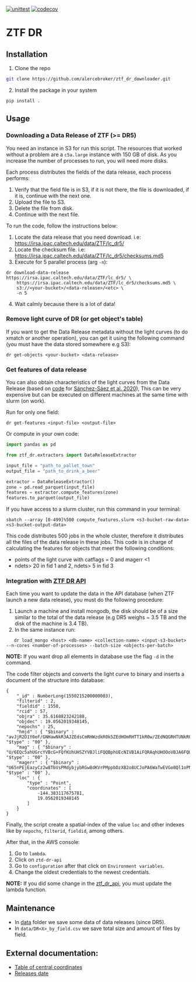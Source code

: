 [![unittest](https://github.com/alercebroker/ztf_dr/actions/workflows/unittest.yml/badge.svg)](https://github.com/alercebroker/ztf_dr/actions/workflows/unittest.yml)
[![codecov](https://codecov.io/gh/alercebroker/ztf_dr/branch/main/graph/badge.svg)](https://codecov.io/gh/alercebroker/ztf_dr)




# ZTF DR

## Installation

1. Clone the repo

```bash
git clone https://github.com/alercebroker/ztf_dr_downloader.git
```

2. Install the package in your system
```
pip install .   
```

## Usage

### Downloading a Data Release of ZTF (>= DR5)
You need an instance in S3 for run this script. The resources that worked without a problem are a `c5a.large` instance with 150 GB of disk. As you increase the number of processes to run, you will need more disks. 

Each process distributes the fields of the data release, each process performs:
1. Verify that the field file is in S3, if it is not there, the file is downloaded, if it is, continue with the next one.
2. Upload the file to S3.
3. Delete the file from disk.
4. Continue with the next file.

To run the code, follow the instructions below: 

1. Locate the data release that you need download. i.e: https://irsa.ipac.caltech.edu/data/ZTF/lc_dr5/
2. Locate the checksum file. i.e: https://irsa.ipac.caltech.edu/data/ZTF/lc_dr5/checksums.md5
3. Execute for 5 parallel process (arg `-n`):

```
dr download-data-release https://irsa.ipac.caltech.edu/data/ZTF/lc_dr5/ \
    https://irsa.ipac.caltech.edu/data/ZTF/lc_dr5/checksums.md5 \
    s3://<your-bucket>/<data-release>/<etc> \
    -n 5
```
4. Wait calmly because there is a lot of data!

### Remove light curve of DR (or get object's table)
If you want to get the Data Release metadata without the light curves (to do xmatch or another operation), you can get it using the following command (you must have the data stored somewhere e.g S3):

```
dr get-objects <your-bucket> <data-release>
```

### Get features of data release
You can also obtain characteristics of the light curves from the Data Release (based on [code](https://github.com/alercebroker/lc_classifier) for [Sánchez-Sáez et al. 2020](https://arxiv.org/abs/2008.03311)), This can be very expensive but can be executed on different machines at the same time with slurm (on work).

Run for only one field:

```
dr get-features <input-file> <output-file>
```
 Or compute in your own code:

```python
import pandas as pd

from ztf_dr.extractors import DataReleaseExtractor

input_file = "path_to_pallet_town"
output_file = "path_to_drink_a_beer"

extractor = DataReleaseExtractor()
zone = pd.read_parquet(input_file)
features = extractor.compute_features(zone)
features.to_parquet(output_file)
```

If you have access to a slurm cluster, run this command in your terminal:

```
sbatch --array [0-499]%500 compute_features.slurm <s3-bucket-raw-data> <s3-bucket-output-data>
```

This code distributes 500 jobs in the whole cluster, therefore it distributes all the files of the data release in these jobs. This code is in charge of calculating the features for objects that meet the following conditions: 
- points of the light curve with catflags = 0 and magerr <1
- ndets> 20 in fid 1 and 2, ndets> 5 in fid 3 

### Integration with [ZTF DR API](https://github.com/alercebroker/ztf_dr_api)

Each time you want to update the data in the API database (when ZTF launch a new data release), you must do the following procedure:

1. Launch a machine and install mongodb, the disk should be of a size similar to the total of the data release (e.g DR5 weighs ~ 3.5 TB and the disk of the machine is 3.4 TB).
2. In the same instance run:
   
```
   dr load_mongo <host> <db-name> <collection-name> <input-s3-bucket> --n-cores <number-of-processes> --batch-size <objects-per-batch>
 ```
**NOTE:** If you want drop all elements in database use the flag `-d` in the command.

The code filter objects and converts the light curve to binary and inserts a document of the structure into database: 

```
{
    "_id" : NumberLong(1550215200000003),
    "filterid" : 2,
    "fieldid" : 1550,
    "rcid" : 57,
    "objra" : 35.6168823242188,
    "objdec" : 19.0562019348145,
    "nepochs" : 25,
    "hmjd" : { "$binary" : "avJjR2D1Y0eF/GNHawNkR3AJZEdsCmRHWzdkR0k5ZEdHOmRHTT1kR0w/ZEdNQGRHTUNkR01EZEdWRWRHZFFkRzRYZEcwWWRHYHJlR2ByZUdpc2VHaXNlR3Z7ZUdffGVHX3xlRw==", "$type" : "00" },
    "mag" : { "$binary" : "U/6EQc5ahUGrcYVBcG+FQfKUhUHSZYVBJliFQQBphUEcNIVB1AiFQRAqhUHOOoVBJA6FQUFahUEiMoVB9a2FQQ4UhUHWNoVBw0yFQQyYhUF2jIVBHCGFQWhchUHiQIVBWlyFQQ==", "$type" : "00" },
    "magerr" : { "$binary" : "U65nPEjEazyCz2w8TbVsPMdybjybRGw8dKVrPMppbDzXB2o8UCJoPA6WaTwEVGo8Ql1oPN69azxi8Wk8LKFvPBWfaDzWJmo82SFrPAiYbjwwDW48ODFpPOTWazx0mWo8O9ZrPA==", "$type" : "00" },
    "loc" : {
        "type" : "Point",
        "coordinates" : [ 
            -144.383117675781, 
            19.0562019348145
        ]
    }
}
```

Finally, the script create a spatial-index of the value `loc` and other indexes like by `nepochs`, `filterid`, `fieldid`, among others.

After that, in the AWS console:

1. Go to `lambda`.
2. Click on `ztd-dr-api`
3. Go to `configuration` after that click on `Environment variables`.
4. Change the oldest credentials to the newest credentials.

**NOTE:** If you did some change in the [ztf_dr_api](https://github.com/alercebroker/ztf_dr_api), you must update the lambda function.

## Maintenance

- In [data](https://github.com/alercebroker/ztf_dr_downloader/tree/master/data) folder we save some data of data releases (since DR5).
- In `data/DR<X>_by_field.csv` we save total size and amount of files by field.

## External documentation:

- [Table of central coordinates](https://www.oir.caltech.edu/twiki_ptf/pub/ZTF/ZTFFieldGrid/ZTF_Fields.txt)
- [Releases date](http://sites.astro.caltech.edu/ztf/csac/Presentations/masci_Pasadena_10.23.20.pdf)